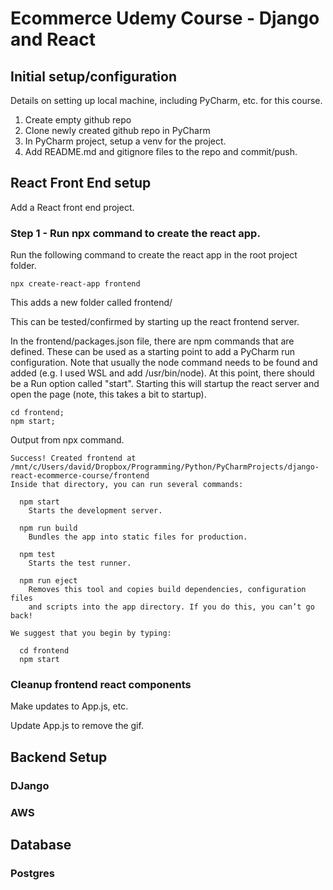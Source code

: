 # Ecommerce Udemy Course - Django and React

 
[TOC levels=2]: # "## Table of contents"

## Initial setup/configuration

Details on setting up local machine, including PyCharm, etc. for this course.

1. Create empty github repo
2. Clone newly created github repo in PyCharm
3. In PyCharm project, setup a venv for the project.
4. Add README.md and gitignore files to the repo and commit/push.

## React Front End setup

Add a React front end project.

### Step 1 - Run npx command to create the react app.

Run the following command to create the react app in the root project folder.

`npx create-react-app frontend`

This adds a new folder called frontend/

This can be tested/confirmed by starting up the react frontend server.

In the frontend/packages.json file, there are npm commands that are defined.  These can be used as a starting point 
to add a PyCharm run configuration.  Note that usually the node command needs to be found and added (e.g. I used WSL 
and add /usr/bin/node).
At this point, there should be a Run option called "start".  Starting this will startup the react server and open 
the page (note, this takes a bit to startup).

```
cd frontend;
npm start;
```

Output from npx command.
```
Success! Created frontend at /mnt/c/Users/david/Dropbox/Programming/Python/PyCharmProjects/django-react-ecommerce-course/frontend
Inside that directory, you can run several commands:

  npm start
    Starts the development server.

  npm run build
    Bundles the app into static files for production.

  npm test
    Starts the test runner.

  npm run eject
    Removes this tool and copies build dependencies, configuration files
    and scripts into the app directory. If you do this, you can’t go back!

We suggest that you begin by typing:

  cd frontend
  npm start

```

### Cleanup frontend react components

Make updates to App.js, etc.

Update App.js to remove the gif.

## Backend Setup

### DJango

### AWS

## Database

### Postgres



